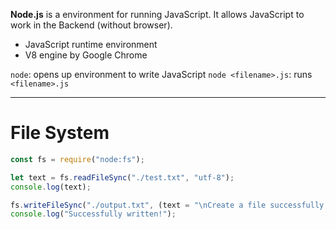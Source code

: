 **Node.js** is a environment for running JavaScript.
	It allows JavaScript to work in the Backend (without browser).
- JavaScript runtime environment
- V8 engine by Google Chrome

`node`: opens up environment to write JavaScript
`node <filename>.js`: runs `<filename>.js`

---
# File System
``` JavaScript
const fs = require("node:fs");

let text = fs.readFileSync("./test.txt", "utf-8");
console.log(text);

fs.writeFileSync("./output.txt", (text = "\nCreate a file successfully!"));
console.log("Successfully written!");
```

